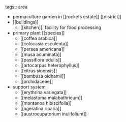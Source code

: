 tags:: area

- permaculture garden in [[rockets estate]] [[district]]
- [[buildings]]
	- [[kitchen]]: facility for food processing
- primary plant [[species]]
	- [[coffea arabica]]
	- [[colocasia esculenta]]
	- [[persea americana]]
	- [[musa acuminata]]
	- [[passiflora edulis]]
	- [[artocarpus heterophyllus]]
	- [[citrus sinensis]]
	- [[bambusa oldhamii]]
	- [[orchidaceae]]
- support system
	- [[erythrina variegata]]
	- [[melastoma malabathricum]]
	- [[montanoa hibiscifolia]]
	- [[ageratina riparia]]
	- [[austroeupatorium inulifolium]]